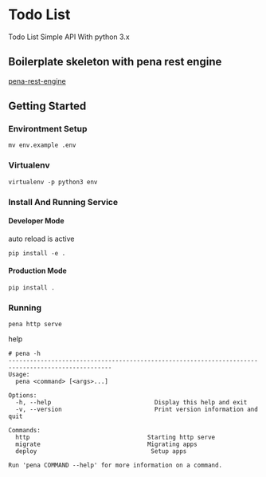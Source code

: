 # Todo List
Todo List Simple API With python 3.x

## Boilerplate skeleton with pena rest engine
[pena-rest-engine](https://github.com/penaagp-dev/pena-rest-engine)

## Getting Started
### Environtment Setup
```
mv env.example .env
```

### Virtualenv
```
virtualenv -p python3 env
```

### Install And Running Service
#### Developer Mode
auto reload is active
```
pip install -e .
```

#### Production Mode
```
pip install .
```

### Running
```
pena http serve
```

help
```
# pena -h
---------------------------------------------------------------------------------------------------
Usage:
  pena <command> [<args>...]

Options:
  -h, --help                             Display this help and exit
  -v, --version                          Print version information and quit

Commands:
  http                                 Starting http serve
  migrate                              Migrating apps
  deploy                                Setup apps

Run 'pena COMMAND --help' for more information on a command.
```




